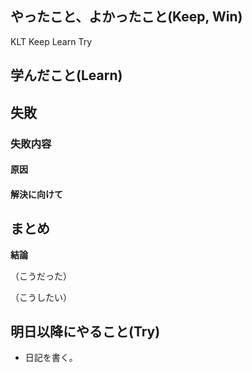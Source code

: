 
## やったこと、よかったこと(Keep, Win)

KLT
Keep
Learn
Try

## 学んだこと(Learn)

## 失敗

### 失敗内容

#### 原因

#### 解決に向けて

## まとめ

**結論**

（こうだった）

（こうしたい）

## 明日以降にやること(Try)

* 日記を書く。
